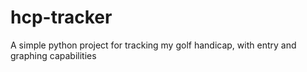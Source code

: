 # hcp-tracker
A simple python project for tracking my golf handicap, with entry and graphing capabilities
